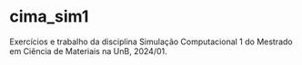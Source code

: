 # cima_sim1
Exercícios e trabalho da disciplina Simulação Computacional 1 do Mestrado em Ciência de Materiais na UnB, 2024/01.
